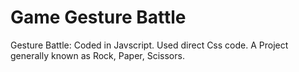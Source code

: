 # Game Gesture Battle 
Gesture Battle: Coded in Javscript. Used direct Css code. 
 A Project generally known as Rock, Paper, Scissors.

